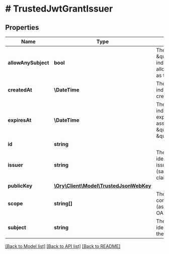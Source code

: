 # # TrustedJwtGrantIssuer

## Properties

Name | Type | Description | Notes
------------ | ------------- | ------------- | -------------
**allowAnySubject** | **bool** | The \&quot;allow_any_subject\&quot; indicates that the issuer is allowed to have any principal as the subject of the JWT. | [optional]
**createdAt** | **\DateTime** | The \&quot;created_at\&quot; indicates, when grant was created. | [optional]
**expiresAt** | **\DateTime** | The \&quot;expires_at\&quot; indicates, when grant will expire, so we will reject assertion from \&quot;issuer\&quot; targeting \&quot;subject\&quot;. | [optional]
**id** | **string** |  | [optional]
**issuer** | **string** | The \&quot;issuer\&quot; identifies the principal that issued the JWT assertion (same as \&quot;iss\&quot; claim in JWT). | [optional]
**publicKey** | [**\Ory\Client\Model\TrustedJsonWebKey**](TrustedJsonWebKey.md) |  | [optional]
**scope** | **string[]** | The \&quot;scope\&quot; contains list of scope values (as described in Section 3.3 of OAuth 2.0 [RFC6749]) | [optional]
**subject** | **string** | The \&quot;subject\&quot; identifies the principal that is the subject of the JWT. | [optional]

[[Back to Model list]](../../README.md#models) [[Back to API list]](../../README.md#endpoints) [[Back to README]](../../README.md)

